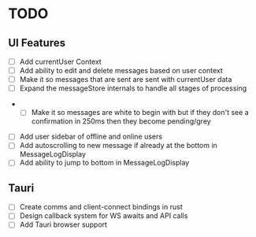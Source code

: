 # TODO

## UI Features

- [ ] Add currentUser Context
- [ ] Add ability to edit and delete messages based on user context
- [ ] Make it so messages that are sent are sent with currentUser data
- [ ] Expand the messageStore internals to handle all stages of processing
- - [ ] Make it so messages are white to begin with but if they don't see a confirmation in 250ms then they become pending/grey
- [ ] Add user sidebar of offline and online users
- [ ] Add autoscrolling to new message if already at the bottom in MessageLogDisplay
- [ ] Add ability to jump to bottom in MessageLogDisplay

## Tauri

- [ ] Create comms and client-connect bindings in rust
- [ ] Design callback system for WS awaits and API calls
- [ ] Add Tauri browser support
